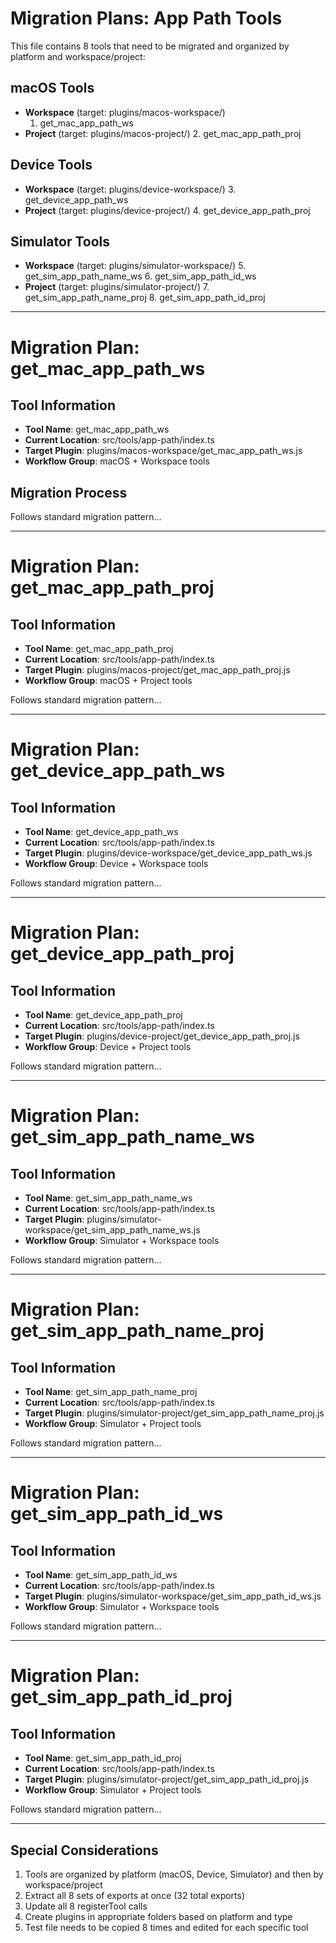 # Migration Plans: App Path Tools

This file contains 8 tools that need to be migrated and organized by platform and workspace/project:

## macOS Tools
- **Workspace** (target: plugins/macos-workspace/)
  1. get_mac_app_path_ws
- **Project** (target: plugins/macos-project/)
  2. get_mac_app_path_proj

## Device Tools
- **Workspace** (target: plugins/device-workspace/)
  3. get_device_app_path_ws
- **Project** (target: plugins/device-project/)
  4. get_device_app_path_proj

## Simulator Tools
- **Workspace** (target: plugins/simulator-workspace/)
  5. get_sim_app_path_name_ws
  6. get_sim_app_path_id_ws
- **Project** (target: plugins/simulator-project/)
  7. get_sim_app_path_name_proj
  8. get_sim_app_path_id_proj

---

# Migration Plan: get_mac_app_path_ws

## Tool Information
- **Tool Name**: get_mac_app_path_ws
- **Current Location**: src/tools/app-path/index.ts
- **Target Plugin**: plugins/macos-workspace/get_mac_app_path_ws.js
- **Workflow Group**: macOS + Workspace tools

## Migration Process

Follows standard migration pattern...

---

# Migration Plan: get_mac_app_path_proj

## Tool Information
- **Tool Name**: get_mac_app_path_proj
- **Current Location**: src/tools/app-path/index.ts
- **Target Plugin**: plugins/macos-project/get_mac_app_path_proj.js
- **Workflow Group**: macOS + Project tools

Follows standard migration pattern...

---

# Migration Plan: get_device_app_path_ws

## Tool Information
- **Tool Name**: get_device_app_path_ws
- **Current Location**: src/tools/app-path/index.ts
- **Target Plugin**: plugins/device-workspace/get_device_app_path_ws.js
- **Workflow Group**: Device + Workspace tools

Follows standard migration pattern...

---

# Migration Plan: get_device_app_path_proj

## Tool Information
- **Tool Name**: get_device_app_path_proj
- **Current Location**: src/tools/app-path/index.ts
- **Target Plugin**: plugins/device-project/get_device_app_path_proj.js
- **Workflow Group**: Device + Project tools

Follows standard migration pattern...

---

# Migration Plan: get_sim_app_path_name_ws

## Tool Information
- **Tool Name**: get_sim_app_path_name_ws
- **Current Location**: src/tools/app-path/index.ts
- **Target Plugin**: plugins/simulator-workspace/get_sim_app_path_name_ws.js
- **Workflow Group**: Simulator + Workspace tools

Follows standard migration pattern...

---

# Migration Plan: get_sim_app_path_name_proj

## Tool Information
- **Tool Name**: get_sim_app_path_name_proj
- **Current Location**: src/tools/app-path/index.ts
- **Target Plugin**: plugins/simulator-project/get_sim_app_path_name_proj.js
- **Workflow Group**: Simulator + Project tools

Follows standard migration pattern...

---

# Migration Plan: get_sim_app_path_id_ws

## Tool Information
- **Tool Name**: get_sim_app_path_id_ws
- **Current Location**: src/tools/app-path/index.ts
- **Target Plugin**: plugins/simulator-workspace/get_sim_app_path_id_ws.js
- **Workflow Group**: Simulator + Workspace tools

Follows standard migration pattern...

---

# Migration Plan: get_sim_app_path_id_proj

## Tool Information
- **Tool Name**: get_sim_app_path_id_proj
- **Current Location**: src/tools/app-path/index.ts
- **Target Plugin**: plugins/simulator-project/get_sim_app_path_id_proj.js
- **Workflow Group**: Simulator + Project tools

Follows standard migration pattern...

---

## Special Considerations

1. Tools are organized by platform (macOS, Device, Simulator) and then by workspace/project
2. Extract all 8 sets of exports at once (32 total exports)
3. Update all 8 registerTool calls
4. Create plugins in appropriate folders based on platform and type
5. Test file needs to be copied 8 times and edited for each specific tool